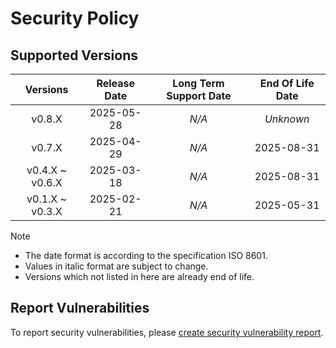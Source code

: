 # Security Policy

## Supported Versions

| **Versions** | **Release Date** | **Long Term Support Date** | **End Of Life Date** |
|:-:|:-:|:-:|:-:|
| v0.8.X | 2025-05-28 | *N/A* | *Unknown* |
| v0.7.X | 2025-04-29 | *N/A* | 2025-08-31 |
| v0.4.X \~ v0.6.X | 2025-03-18 | *N/A* | 2025-08-31 |
| v0.1.X \~ v0.3.X | 2025-02-21 | *N/A* | 2025-05-31 |

> [!NOTE]
> - The date format is according to the specification ISO 8601.
> - Values in italic format are subject to change.
> - Versions which not listed in here are already end of life.

## Report Vulnerabilities

To report security vulnerabilities, please [create security vulnerability report](https://github.com/hugoalh/hugoalh/blob/main/guides/universal-contributing.md#create-security-vulnerability-report).
